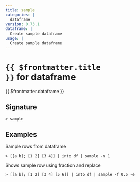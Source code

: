 ```yaml
---
title: sample
categories: |
  dataframe
version: 0.73.1
dataframe: |
  Create sample dataframe
usage: |
  Create sample dataframe
---
```


# <code>{{ $frontmatter.title }}</code> for dataframe

<div class='command-title'>{{ $frontmatter.dataframe }}</div>

## Signature

```> sample ```

## Examples

Sample rows from dataframe
```shell
> [[a b]; [1 2] [3 4]] | into df | sample -n 1
```

Shows sample row using fraction and replace
```shell
> [[a b]; [1 2] [3 4] [5 6]] | into df | sample -f 0.5 -e
```
